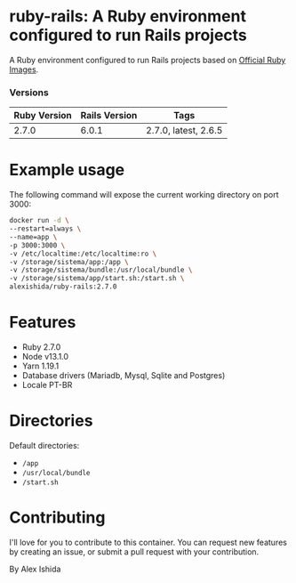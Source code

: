 # ruby-rails: A Ruby environment configured to run Rails projects

A Ruby environment configured to run Rails projects based on [Official Ruby Images](https://hub.docker.com/_/ruby).

### Versions

| Ruby Version | Rails Version | Tags |
|--------------|---------|------------------|
| 2.7.0 | 6.0.1 | 2.7.0, latest, 2.6.5 |


# Example usage
The following command will expose the current working directory on port 3000:
```bash
docker run -d \
--restart=always \
--name=app \
-p 3000:3000 \
-v /etc/localtime:/etc/localtime:ro \
-v /storage/sistema/app:/app \
-v /storage/sistema/bundle:/usr/local/bundle \
-v /storage/sistema/app/start.sh:/start.sh \
alexishida/ruby-rails:2.7.0
```

# Features

* Ruby 2.7.0
* Node v13.1.0
* Yarn 1.19.1
* Database drivers (Mariadb, Mysql, Sqlite and Postgres)
* Locale PT-BR

# Directories

Default directories:
* `/app`
* `/usr/local/bundle`
* `/start.sh`

# Contributing
I'll love for you to contribute to this container. You can request new features by creating an issue, or submit a pull request with your contribution.

By Alex Ishida